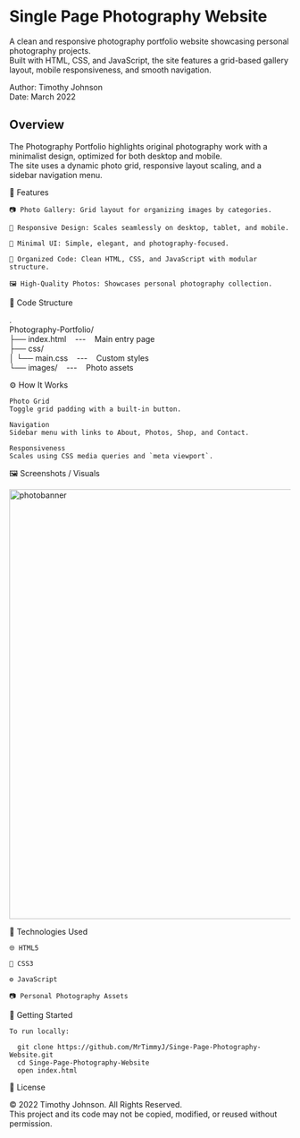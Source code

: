 # Single Page Photography Website

A clean and responsive photography portfolio website showcasing personal photography projects.  
Built with HTML, CSS, and JavaScript, the site features a grid-based gallery layout, mobile responsiveness, and smooth navigation.  

Author: Timothy Johnson <br>
Date: March 2022

## Overview

The Photography Portfolio highlights original photography work with a minimalist design, optimized for both desktop and mobile.  
The site uses a dynamic photo grid, responsive layout scaling, and a sidebar navigation menu.

🧩 Features
    
    📷 Photo Gallery: Grid layout for organizing images by categories.
  
    📱 Responsive Design: Scales seamlessly on desktop, tablet, and mobile.
  
    🎨 Minimal UI: Simple, elegant, and photography-focused.
  
    📂 Organized Code: Clean HTML, CSS, and JavaScript with modular structure.
  
    🖼️ High-Quality Photos: Showcases personal photography collection.

📁 Code Structure

.<br>
Photography-Portfolio/<br>
├── index.html &nbsp;&nbsp;&nbsp;---&nbsp;&nbsp;&nbsp; Main entry page<br>
├── css/<br>
│ └── main.css &nbsp;&nbsp;&nbsp;---&nbsp;&nbsp;&nbsp; Custom styles<br>
└── images/ &nbsp;&nbsp;&nbsp;---&nbsp;&nbsp;&nbsp; Photo assets<br>

⚙️ How It Works

    Photo Grid
    Toggle grid padding with a built-in button.  

    Navigation
    Sidebar menu with links to About, Photos, Shop, and Contact. 

    Responsiveness
    Scales using CSS media queries and `meta viewport`. 

🖼️ Screenshots / Visuals

<img width="1024" height="768" alt="photobanner" src="https://github.com/user-attachments/assets/5f03cab4-ea07-43bb-8df3-212081a9a10f" />

🧰 Technologies Used

    🌐 HTML5  
    
    🎨 CSS3  
    
    ⚙️ JavaScript  
    
    📷 Personal Photography Assets  

🚀 Getting Started

    To run locally:

      git clone https://github.com/MrTimmyJ/Singe-Page-Photography-Website.git
      cd Singe-Page-Photography-Website
      open index.html

🪪 License

© 2022 Timothy Johnson. All Rights Reserved.<br>
This project and its code may not be copied, modified, or reused without permission.

